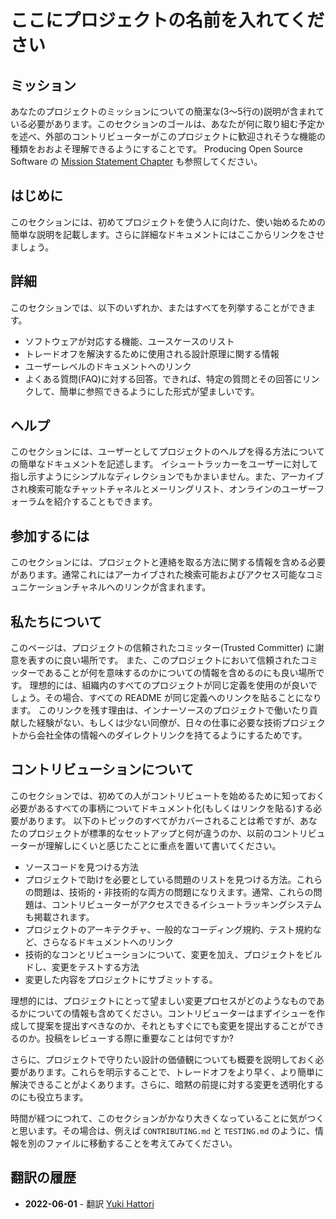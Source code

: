 # ここにプロジェクトの名前を入れてください

## ミッション

あなたのプロジェクトのミッションについての簡潔な(3〜5行の)説明が含まれている必要があります。このセクションのゴールは、あなたが何に取り組む予定かを述べ、外部のコントリビューターがこのプロジェクトに歓迎されそうな機能の種類をおおよそ理解できるようにすることです。
Producing Open Source Software の [Mission Statement Chapter](https://producingoss.com/en/producingoss.html#mission-statement) も参照してください。

## はじめに

このセクションには、初めてプロジェクトを使う人に向けた、使い始めるための簡単な説明を記載します。さらに詳細なドキュメントにはここからリンクをさせましょう。

## 詳細

このセクションでは、以下のいずれか、またはすべてを列挙することができます。

- ソフトウェアが対応する機能、ユースケースのリスト
- トレードオフを解決するために使用される設計原理に関する情報
- ユーザーレベルのドキュメントへのリンク
- よくある質問(FAQ)に対する回答。できれば、特定の質問とその回答にリンクして、簡単に参照できるようにした形式が望ましいです。


## ヘルプ

このセクションには、ユーザーとしてプロジェクトのヘルプを得る方法についての簡単なドキュメントを記述します。
イシュートラッカーをユーザーに対して指し示すようにシンプルなディレクションでもかまいません。また、アーカイブされ検索可能なチャットチャネルとメーリングリスト、オンラインのユーザーフォーラムを紹介することもできます。

## 参加するには

このセクションには、プロジェクトと連絡を取る方法に関する情報を含める必要があります。通常これにはアーカイブされた検索可能およびアクセス可能なコミュニケーションチャネルへのリンクが含まれます。

## 私たちについて

このページは、プロジェクトの信頼されたコミッター(Trusted Committer) に謝意を表すのに良い場所です。
また、このプロジェクトにおいて信頼されたコミッターであることが何を意味するのかについての情報を含めるのにも良い場所です。 理想的には、組織内のすべてのプロジェクトが同じ定義を使用のが良いでしょう。その場合、すべての README が同じ定義へのリンクを貼ることになります。 このリンクを残す理由は、インナーソースのプロジェクトで働いたり貢献した経験がない、もしくは少ない同僚が、日々の仕事に必要な技術プロジェクトから会社全体の情報へのダイレクトリンクを持てるようにするためです。


## コントリビューションについて

このセクションでは、初めての人がコントリビュートを始めるために知っておく必要があるすべての事柄についてドキュメント化(もしくはリンクを貼る)する必要があります。 以下のトピックのすべてがカバーされることは希ですが、あなたのプロジェクトが標準的なセットアップと何が違うのか、以前のコントリビューターが理解しにくいと感じたことに重点を置いて書いてください。

- ソースコードを見つける方法
- プロジェクトで助けを必要としている問題のリストを見つける方法。これらの問題は、技術的・非技術的な両方の問題になりえます。通常、これらの問題は、コントリビューターがアクセスできるイシュートラッキングシステムも掲載されます。
- プロジェクトのアーキテクチャ、一般的なコーディング規約、テスト規約など、さらなるドキュメントへのリンク
- 技術的なコンとリビューションについて、変更を加え、プロジェクトをビルドし、変更をテストする方法
- 変更した内容をプロジェクトにサブミットする。

理想的には、プロジェクトにとって望ましい変更プロセスがどのようなものであるかについての情報も含めてください。コントリビューターはまずイシューを作成して提案を提出すべきなのか、それともすぐにでも変更を提出することができるのか。投稿をレビューする際に重要なことは何ですか?

さらに、プロジェクトで守りたい設計の価値観についても概要を説明しておく必要があります。これらを明示することで、トレードオフをより早く、より簡単に解決できることがよくあります。さらに、暗黙の前提に対する変更を透明化するのにも役立ちます。

時間が経つにつれて、このセクションがかなり大きくなっていることに気がつくと思います。その場合は、例えば `CONTRIBUTING.md` と `TESTING.md` のように、情報を別のファイルに移動することを考えてみてください。

## 翻訳の履歴
- **2022-06-01** - 翻訳 [Yuki Hattori](https://github.com/yuhattor)

